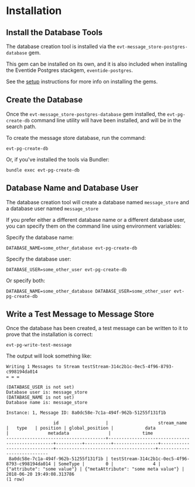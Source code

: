 # Installation

## Install the Database Tools

The database creation tool is installed via the `evt-message_store-postgres-database` gem.

This gem can be installed on its own, and it is also included when installing the Eventide Postgres stackgem, `eventide-postgres`.

See the [setup](/setup/postgres.md) instructions for more info on installing the gems.

## Create the Database

Once the `evt-message_store-postgres-database` gem installed, the `evt-pg-create-db` command line utility will have been installed, and will be in the search path.

To create the message store database, run the command:

```
evt-pg-create-db
```

Or, if you've installed the tools via Bundler:

```
bundle exec evt-pg-create-db
```

## Database Name and Database User

The database creation tool will create a database named `message_store` and a database user named `message_store`

If you prefer either a different database name or a different database user, you can specify them on the command line using environment variables:

Specify the database name:
```
DATABASE_NAME=some_other_database evt-pg-create-db
```

Specify the database user:
```
DATABASE_USER=some_other_user evt-pg-create-db
```

Or specify both:
```
DATABASE_NAME=some_other_database DATABASE_USER=some_other_user evt-pg-create-db
```

## Write a Test Message to Message Store

Once the database has been created, a test message can be written to it to prove that the installation is correct:

```
evt-pg-write-test-message
```

The output will look something like:
```
Writing 1 Messages to Stream testStream-314c2b1c-0ec5-4f96-8793-c998194da014
= = =

(DATABASE_USER is not set)
Database user is: message_store
(DATABASE_NAME is not set)
Database name is: message_store

Instance: 1, Message ID: 8a0dc58e-7c1a-494f-962b-51255f131f1b

                  id                  |                   stream_name                   |   type   | position | global_position |            data             |               metadata               |            time
--------------------------------------+-------------------------------------------------+----------+----------+-----------------+-----------------------------+--------------------------------------+----------------------------
 8a0dc58e-7c1a-494f-962b-51255f131f1b | testStream-314c2b1c-0ec5-4f96-8793-c998194da014 | SomeType |        0 |               4 | {"attribute": "some value"} | {"metaAttribute": "some meta value"} | 2018-06-20 19:49:08.313786
(1 row)
```
